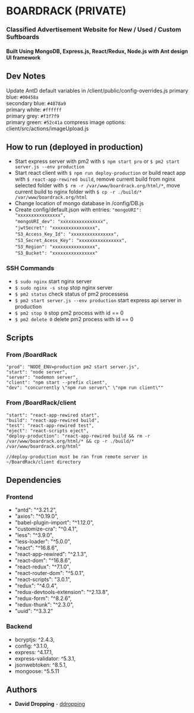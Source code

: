 # BOARDRACK (PRIVATE)

### Classified Advertisement Website for New / Used / Custom Suftboards

#### Built Using MongoDB, Express.js, React/Redux, Node.js with Ant design UI framework

## Dev Notes

Update AntD default variables in /client/public/config-overrides.js
primary blue: `#00458a`  
secondary blue: `#4878a9`  
primary white: `#ffffff`  
primary grey: `#f3f7f9`  
primary green: `#52c41a`
compress image options: client/src/actions/imageUpload.js

## How to run (deployed in production)

- Start express server with pm2 with `$ npm start pro` or `$ pm2 start server.js --env production`
- Start react client with `$ npm run deploy-production` or build react app with `$ react-app-rewired build`, remove current build from nginx selected folder with `$ rm -r /var/www/boardrack.org/html/*`, move current build to nginx folder with `$ cp -r ./build/* /var/www/boardrack.org/html`
- Change location of mongo database in /config/DB.js
- Create config/default.json with entries:
  `"mongoURI": "xxxxxxxxxxxxxxxx",`  
  `"mongoURI_dev": "xxxxxxxxxxxxxxxx",`  
  `"jwtSecret": "xxxxxxxxxxxxxxxx",`  
  `"S3_Access_Key_Id": "xxxxxxxxxxxxxxxx",`  
  `"S3_Secret_Acess_Key": "xxxxxxxxxxxxxxxx",`  
  `"S3_Region": "xxxxxxxxxxxxxxxx",`  
  `"S3_Bucket": "xxxxxxxxxxxxxxxx"`

### SSH Commands

- `$ sudo nginx` start nginx server
- `$ sudo nginx -s stop` stop nginx server
- `$ pm2 status` check status of pm2 processess
- `$ pm2 start server.js --env production` start express api server in production
- `$ pm2 stop 0` stop pm2 process with id == 0
- `$ pm2 delete 0` delete pm2 process with id == 0

## Scripts

### From /BoardRack

    "prod": "NODE_ENV=production pm2 start server.js",
    "start": "node server",
    "server": "nodemon server",
    "client": "npm start --prefix client",
    "dev": "concurrently \"npm run server\" \"npm run client\""

### From /BoardRack/client

    "start": "react-app-rewired start",
    "build": "react-app-rewired build",
    "test": "react-app-rewired test",
    "eject": "react-scripts eject",
    "deploy-production": "react-app-rewired build && rm -r /var/www/boardrack.org/html/* && cp -r ./build/* /var/www/boardrack.org/html"

    //deploy-production must be ran from remote server in ~/BoardRack/client directory

## Dependencies

### Frontend

- "antd": "^3.21.2",
- "axios": "^0.19.0",
- "babel-plugin-import": "^1.12.0",
- "customize-cra": "^0.4.1",
- "less": "^3.9.0",
- "less-loader": "^5.0.0",
- "react": "^16.8.6",
- "react-app-rewired": "^2.1.3",
- "react-dom": "^16.8.6",
- "react-redux": "^7.1.0",
- "react-router-dom": "^5.0.1",
- "react-scripts": "3.0.1",
- "redux": "^4.0.4",
- "redux-devtools-extension": "^2.13.8",
- "redux-form": "^8.2.6",
- "redux-thunk": "^2.3.0",
- "uuid": "^3.3.2"

### Backend

- bcryptjs: ^2.4.3,
- config: ^3.1.0,
- express: ^4.17.1,
- express-validator: ^5.3.1,
- jsonwebtoken: ^8.5.1,
- mongoose: ^5.5.11

## Authors

- **David Dropping** - [ddropping](https://github.com/ddropping)
